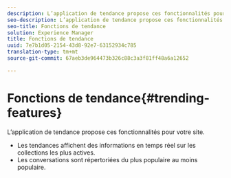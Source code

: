```yaml
---
description: L’application de tendance propose ces fonctionnalités pour votre site.
seo-description: L’application de tendance propose ces fonctionnalités pour votre site.
seo-title: Fonctions de tendance
solution: Experience Manager
title: Fonctions de tendance
uuid: 7e7b1d05-2154-43d8-92e7-63152934c785
translation-type: tm+mt
source-git-commit: 67aeb3de964473b326c88c3a3f81ff48a6a12652

---
```



# Fonctions de tendance{#trending-features}

L’application de tendance propose ces fonctionnalités pour votre site.



* Les tendances affichent des informations en temps réel sur les collections les plus actives.
* Les conversations sont répertoriées du plus populaire au moins populaire.

